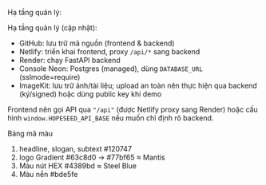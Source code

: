 Hạ tầng quản lý:

Hạ tầng quản lý (cập nhật):
- GitHub: lưu trữ mã nguồn (frontend & backend)
- Netlify: triển khai frontend, proxy `/api/*` sang backend
- Render: chạy FastAPI backend
- Console Neon: Postgres (managed), dùng `DATABASE_URL` (sslmode=require)
- ImageKit: lưu trữ ảnh/tài liệu; upload an toàn nên thực hiện qua backend (ký/signed) hoặc dùng public key khi demo

Frontend nên gọi API qua `"/api"` (được Netlify proxy sang Render) hoặc cấu hình `window.HOPESEED_API_BASE` nếu muốn chỉ định rõ backend.

Bảng mã màu
1. headline, slogan, subtext #120747
2. logo Gradient #63c8d0 → #77bf65 ≈ Mantis
3. Màu nút HEX #4389bd ≈ Steel Blue
4. Màu nền #bde5fe 


 